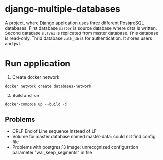 # django-multiple-databases
A project, where Django application uses three different PostgreSQL databases.
First database `master` is source database where data is written.
Second database `slave1` is replicated from master database. This database is read-only.
Thrid database `auth_db` is for authentication. It stores users and jwt.

# Run application

1. Create docker network
```
docker network create databases-network
```

2. Build and run
```
docker-compose up --build -d
```

## Problems

- CRLF End of Line sequence instead of LF
- Volume for master database named master-data: could not find config file
- Problems with postgres:13 image: unrecognized configuration parameter "wal_keep_segments" in file